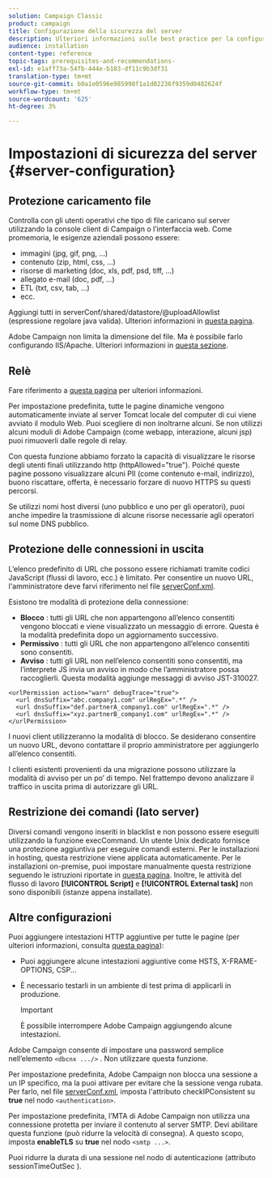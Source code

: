 ```yaml
---
solution: Campaign Classic
product: campaign
title: Configurazione della sicurezza del server
description: Ulteriori informazioni sulle best practice per la configurazione del server
audience: installation
content-type: reference
topic-tags: prerequisites-and-recommendations-
exl-id: e1aff73a-54fb-444e-b183-df11c9b3df31
translation-type: tm+mt
source-git-commit: b0a1e0596e985998f1a1d02236f9359d0482624f
workflow-type: tm+mt
source-wordcount: '625'
ht-degree: 3%

---
```


# Impostazioni di sicurezza del server {#server-configuration}

## Protezione caricamento file

Controlla con gli utenti operativi che tipo di file caricano sul server utilizzando la console client di Campaign o l’interfaccia web. Come promemoria, le esigenze aziendali possono essere:

* immagini (jpg, gif, png, ...)
* contenuto (zip, html, css, ...)
* risorse di marketing (doc, xls, pdf, psd, tiff, ...)
* allegato e-mail (doc, pdf, ...)
* ETL (txt, csv, tab, ...)
* ecc.

Aggiungi tutti in serverConf/shared/datastore/@uploadAllowlist (espressione regolare java valida). Ulteriori informazioni in [questa pagina](../../installation/using/configuring-campaign-server.md#limiting-uploadable-files).

Adobe Campaign non limita la dimensione del file. Ma è possibile farlo configurando IIS/Apache. Ulteriori informazioni in [questa sezione](../../installation/using/web-server-configuration.md).

## Relè

Fare riferimento a [questa pagina](../../installation/using/configuring-campaign-server.md#dynamic-page-security-and-relays) per ulteriori informazioni.

Per impostazione predefinita, tutte le pagine dinamiche vengono automaticamente inviate al server Tomcat locale del computer di cui viene avviato il modulo Web. Puoi scegliere di non inoltrarne alcuni. Se non utilizzi alcuni moduli di Adobe Campaign (come webapp, interazione, alcuni jsp) puoi rimuoverli dalle regole di relay.

Con questa funzione abbiamo forzato la capacità di visualizzare le risorse degli utenti finali utilizzando http (httpAllowed=&quot;true&quot;). Poiché queste pagine possono visualizzare alcuni PII (come contenuto e-mail, indirizzo), buono riscattare, offerta, è necessario forzare di nuovo HTTPS su questi percorsi.

Se utilizzi nomi host diversi (uno pubblico e uno per gli operatori), puoi anche impedire la trasmissione di alcune risorse necessarie agli operatori sul nome DNS pubblico.

## Protezione delle connessioni in uscita

L’elenco predefinito di URL che possono essere richiamati tramite codici JavaScript (flussi di lavoro, ecc.) è limitato. Per consentire un nuovo URL, l&#39;amministratore deve farvi riferimento nel file [serverConf.xml](../../installation/using/the-server-configuration-file.md).

Esistono tre modalità di protezione della connessione:

* **Blocco** : tutti gli URL che non appartengono all’elenco consentiti vengono bloccati e viene visualizzato un messaggio di errore. Questa è la modalità predefinita dopo un aggiornamento successivo.
* **Permissivo** : tutti gli URL che non appartengono all’elenco consentiti sono consentiti.
* **Avviso** : tutti gli URL non nell’elenco consentiti sono consentiti, ma l’interprete JS invia un avviso in modo che l’amministratore possa raccoglierli. Questa modalità aggiunge messaggi di avviso JST-310027.

```
<urlPermission action="warn" debugTrace="true">
  <url dnsSuffix="abc.company1.com" urlRegEx=".*" />
  <url dnsSuffix="def.partnerA_company1.com" urlRegEx=".*" />
  <url dnsSuffix="xyz.partnerB_company1.com" urlRegEx=".*" />
</urlPermission>
```

I nuovi client utilizzeranno la modalità di blocco. Se desiderano consentire un nuovo URL, devono contattare il proprio amministratore per aggiungerlo all’elenco consentiti.

I clienti esistenti provenienti da una migrazione possono utilizzare la modalità di avviso per un po’ di tempo. Nel frattempo devono analizzare il traffico in uscita prima di autorizzare gli URL.

## Restrizione dei comandi (lato server)

Diversi comandi vengono inseriti in blacklist e non possono essere eseguiti utilizzando la funzione execCommand. Un utente Unix dedicato fornisce una protezione aggiuntiva per eseguire comandi esterni. Per le installazioni in hosting, questa restrizione viene applicata automaticamente. Per le installazioni on-premise, puoi impostare manualmente questa restrizione seguendo le istruzioni riportate in [questa pagina](../../installation/using/configuring-campaign-server.md#restricting-authorized-external-commands). Inoltre, le attività del flusso di lavoro **[!UICONTROL Script]** e **[!UICONTROL External task]** non sono disponibili (istanze appena installate).

## Altre configurazioni

Puoi aggiungere intestazioni HTTP aggiuntive per tutte le pagine (per ulteriori informazioni, consulta [questa pagina](../../installation/using/configuring-campaign-server.md#restricting-authorized-external-commands)):

* Puoi aggiungere alcune intestazioni aggiuntive come HSTS, X-FRAME-OPTIONS, CSP...
* È necessario testarli in un ambiente di test prima di applicarli in produzione.

   >[!IMPORTANT]
   >
   >È possibile interrompere Adobe Campaign aggiungendo alcune intestazioni.

Adobe Campaign consente di impostare una password semplice nell’elemento `<dbcnx .../>` . Non utilizzare questa funzione.

Per impostazione predefinita, Adobe Campaign non blocca una sessione a un IP specifico, ma la puoi attivare per evitare che la sessione venga rubata. Per farlo, nel file [serverConf.xml](../../installation/using/the-server-configuration-file.md), imposta l&#39;attributo checkIPConsistent su **true** nel nodo `<authentication>`.

Per impostazione predefinita, l’MTA di Adobe Campaign non utilizza una connessione protetta per inviare il contenuto al server SMTP. Devi abilitare questa funzione (può ridurre la velocità di consegna). A questo scopo, imposta **enableTLS** su **true** nel nodo `<smtp ...>`.

Puoi ridurre la durata di una sessione nel nodo di autenticazione (attributo sessionTimeOutSec ).
